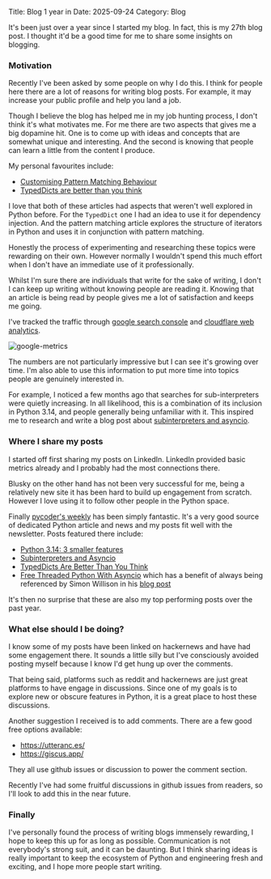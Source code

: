 Title: Blog 1 year in
Date: 2025-09-24
Category: Blog


It's been just over a year since I started my blog. In fact, this is my 27th blog post. I thought it'd be a good time for me to share some insights on blogging.

### Motivation
Recently I've been asked by some people on why I do this. I think for people here there are a lot of reasons for writing blog posts. For example, it may increase your public profile and help you land a job.

Though I believe the blog has helped me in my job hunting process, I don't think it's what motivates me. For me there are two aspects that gives me a big dopamine hit. One is to come up with ideas and concepts that are somewhat unique and interesting. And the second is knowing that people can learn a little from the content I produce.

My personal favourites include:

- [Customising Pattern Matching Behaviour]({filename}/customise-pattern-matching.md)
- [TypedDicts are better than you think]({filename}/typed-dicts-are-better-than-you-think.md)

I love that both of these articles had aspects that weren't well explored in Python before. For the `TypedDict` one I had an idea to use it for dependency injection. And the pattern matching article explores the structure of iterators in Python and uses it in conjunction with pattern matching. 

Honestly the process of experimenting and researching these topics were rewarding on their own. However normally I wouldn't spend this much effort when I don't have an immediate use of it professionally.

Whilst I'm sure there are individuals that write for the sake of writing, I don't I can keep up writing without knowing people are reading it. Knowing that an article is being read by people gives me a lot of satisfaction and keeps me going.

 I've tracked the traffic through [google search console](https://search.google.com/search-console/about) and [cloudflare web analytics](https://www.cloudflare.com/en-gb/web-analytics/).

![google-metrics]({static}/images/google-metrics.png)

The numbers are not particularly impressive but I can see it's growing over time. I'm also able to use this information to put more time into topics people are genuinely interested in. 

For example, I noticed a few months ago that searches for sub-interpreters were quietly increasing. In all likelihood, this is a combination of  its inclusion in Python 3.14, and people generally being unfamiliar with it. This inspired me to research and write a blog post about [subinterpreters and asyncio](https://blog.changs.co.uk/subinterpreters-and-asyncio.html).


### Where I share my posts

I started off first sharing my posts on LinkedIn. LinkedIn provided basic metrics already and I probably had the most connections there.

Blusky on the other hand has not been very successful for me, being a relatively new site it has been hard to build up engagement from scratch. However I love using it to follow other people in the Python space. 

Finally [pycoder's weekly](https://pycoders.com/) has been simply fantastic. It's a very good source of dedicated Python article and news and my posts fit well with the newsletter. Posts featured there include:

- [Python 3.14: 3 smaller features](https://blog.changs.co.uk/python-314-3-smaller-features.html)
- [Subinterpreters and Asyncio](https://blog.changs.co.uk/subinterpreters-and-asyncio.html)
- [TypedDicts Are Better Than You Think](https://blog.changs.co.uk/typeddicts-are-better-than-you-think.html)
- [Free Threaded Python With Asyncio](https://blog.changs.co.uk/free-threaded-python-with-asyncio.html) which has a benefit of always being referenced by Simon Willison in his [blog post](https://simonwillison.net/2024/Oct/9/free-threaded-python-with-asyncio/)

It's then no surprise that these are also my top performing posts over the past year.

### What else should I be doing?
I know some of my posts have been linked on hackernews and have had some engagement there. It sounds a little silly but I've consciously avoided posting myself because I know I'd get hung up over the comments.

That being said, platforms such as reddit and hackernews are just great platforms to have engage in discussions. Since one of my goals is to explore new or obscure features in Python, it is a great place to host these discussions. 

Another suggestion I received is to add comments. There are a few good free options available: 

- https://utteranc.es/ 
- https://giscus.app/

They all use github issues or discussion to power the comment section. 

Recently I've had some fruitful discussions in github issues from readers, so I'll look to add this in the near future.

### Finally
I've personally found the process of writing blogs immensely rewarding, I hope to keep this up for as long as possible. Communication is not everybody's strong suit, and it can be daunting. But I think sharing ideas is really important to keep the ecosystem of Python and engineering fresh and exciting, and I hope more people start writing.
